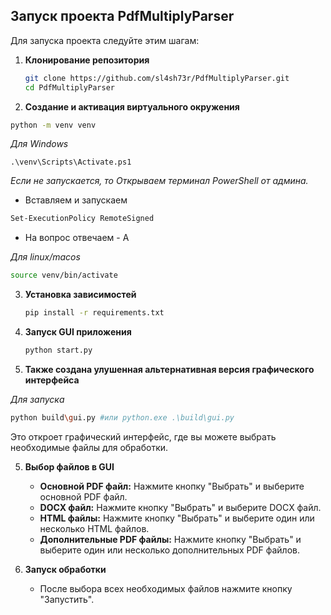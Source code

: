
## Запуск проекта PdfMultiplyParser

Для запуска проекта следуйте этим шагам:

1. **Клонирование репозитория**
   ```sh
   git clone https://github.com/sl4sh73r/PdfMultiplyParser.git
   cd PdfMultiplyParser
   ```

2. **Создание и активация виртуального окружения**
 ```sh
 python -m venv venv
 ```

   *Для Windows*
   ```
   .\venv\Scripts\Activate.ps1
   ```
   *Eсли не запускается, то Открываем терминал PowerShell от админа.*
   
   - Вставляем и запускаем
   
   ```sh
   Set-ExecutionPolicy RemoteSigned
   ```
   - На вопрос отвечаем - A

   *Для linux/macos*
   ```sh
   source venv/bin/activate 
   ```

3. **Установка зависимостей**
   ```sh
   pip install -r requirements.txt
   ```

4. **Запуск GUI приложения**
   ```sh
   python start.py
   ```
5. **Также создана улушенная альтернативная версия графического интерфейса**
   
*Для запуска*

```sh
python build\gui.py #или python.exe .\build\gui.py
```
Это откроет графический интерфейс, где вы можете выбрать необходимые файлы для обработки.

5. **Выбор файлов в GUI**
   - **Основной PDF файл:** Нажмите кнопку "Выбрать" и выберите основной PDF файл.
   - **DOCX файл:** Нажмите кнопку "Выбрать" и выберите DOCX файл.
   - **HTML файлы:** Нажмите кнопку "Выбрать" и выберите один или несколько HTML файлов.
   - **Дополнительные PDF файлы:** Нажмите кнопку "Выбрать" и выберите один или несколько дополнительных PDF файлов.

6. **Запуск обработки**
   - После выбора всех необходимых файлов нажмите кнопку "Запустить".

